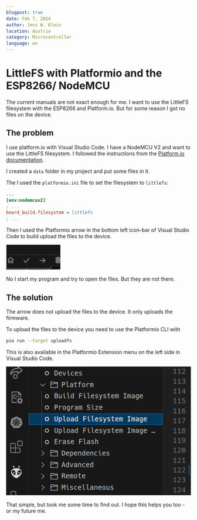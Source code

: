 ```yaml
---
blogpost: true
date: Feb 7, 2024
author: Jens W. Klein
location: Austria
category: Microcontroller
language: en
---
```



# LittleFS with Platformio and the ESP8266/ NodeMCU

The current manuals are not exact enough for me. I want to use the LittleFS filesystem with the ESP8266 and Platform.io. But for some reason I got no files on the device.

## The problem

I use platform.io with Visual Studio Code. I have a NodeMCU V2 and want to use the LittleFS filesystem. I followed the instructions from the [Platform.io documentation](https://docs.platformio.org/en/latest/platforms/espressif8266.html#uploading-files-to-file-system-littlefs).

I created a `data` folder in my project and put some files in it.

The  I used the `platformio.ini` file to set the filesystem to `littlefs`:

```ini
...
[env:nodemcuv2]
; ...
board_build.filesystem = littlefs
; ...
```

Then I used the Platformio arrow in the bottom left icon-bar of Visual Studio Code to build upload the files to the device.

![Iconbar with house/home, checkmark, arrow, dustbin](platformio-iconbar.png "Part of Platformio icon-bar")

No I start my program and try to open the files. But they are not there.

## The solution

The arrow does not upload the files to the device. It only uploads the firmware.

To upload the files to the device you need to use the Platformio CLI with

```bash
pio run --target uploadfs
```

This is also available in the Platformio Extension menu on the left side in Visual Studio Code.

![Platformio menu with "Upload Filesystem Image" item highlighted](platformio-uploadfs-menu.png "Part of Platformio menu-bar")

That simple, but took me some time to find out. I hope this helps you too - or my future me.
